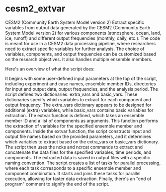 # cesm2_extvar
CESM2 (Community Earth System Model version 2)
Extract specific variables from output data generated by the CESM2 (Community Earth System Model version 2) for various components (atmosphere, ocean, land, ice, runoff) and different output frequencies (monthly, daily, etc.).
The code is meant for use in a CESM2 data processing pipeline, where researchers need to extract specific variables for further analysis.
The choice of variables, components, and output frequencies can be customized based on the research objectives.
It also handles multiple ensemble members.

Here's an overview of what the script does:

It begins with some user-defined input parameters at the top of the script, including experiment and case names, ensemble member IDs, directories for input and output data, output frequencies, and the analysis period.
The script defines two dictionaries: extra_vars and basic_vars. These dictionaries specify which variables to extract for each component and output frequency. The extra_vars dictionary appears to be designed for additional (extra) variables, while basic_vars contains basic variables for extraction.
The extvar function is defined, which takes an ensemble member ID and a list of components as arguments. This function performs the extraction of variables for the specified ensemble member and components.
Inside the extvar function, the script constructs input and output file names based on the provided parameters, and it determines which variables to extract based on the extra_vars or basic_vars dictionary.
The script then uses the ncks and ncrcat commands to extract and concatenate the data files for the specified variables, time periods, and components. The extracted data is saved in output files with a specific naming convention.
The script creates a list of tasks for parallel processing, where each task corresponds to a specific ensemble member and component combination.
It starts and joins these tasks for parallel execution, allowing for faster data extraction.
Finally, there's an "end of program" comment to signify the end of the script.

